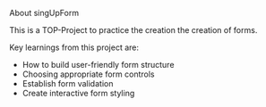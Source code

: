 About singUpForm

This is a TOP-Project to practice the creation the creation of forms.

Key learnings from this project are:
- How to build user-friendly form structure
- Choosing appropriate form controls
- Establish form validation
- Create interactive form styling